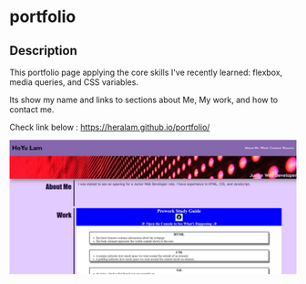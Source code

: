 # portfolio

## Description

This portfolio page applying the core skills I've recently learned: flexbox, media queries, and CSS variables.

Its show my name and links to sections about Me, My work, and how to contact me.

Check link below :
https://heralam.github.io/portfolio/

![portfolio demo](./images/portfo.jpg)